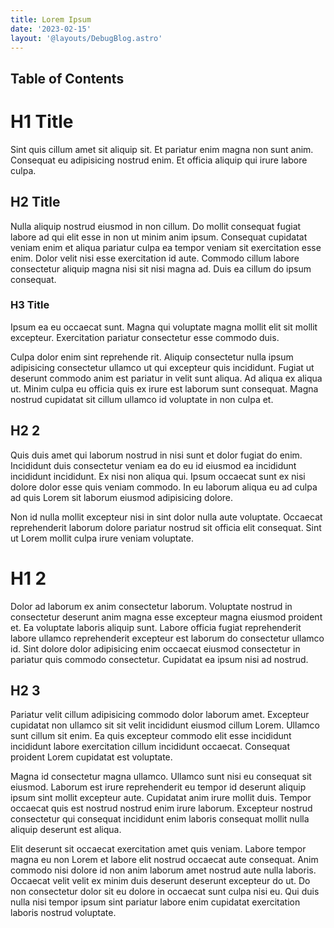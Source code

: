 ```yaml
---
title: Lorem Ipsum
date: '2023-02-15'
layout: '@layouts/DebugBlog.astro'
---
```


## Table of Contents

# H1 Title

Sint quis cillum amet sit aliquip sit. Et pariatur enim magna non sunt anim. Consequat eu adipisicing nostrud enim. Et officia aliquip qui irure labore culpa.

## H2 Title

Nulla aliquip nostrud eiusmod in non cillum. Do mollit consequat fugiat labore ad qui elit esse in non ut minim anim ipsum. Consequat cupidatat veniam enim et aliqua pariatur culpa ea tempor veniam sit exercitation esse enim. Dolor velit nisi esse exercitation id aute. Commodo cillum labore consectetur aliquip magna nisi sit nisi magna ad. Duis ea cillum do ipsum consequat.

### H3 Title
Ipsum ea eu occaecat sunt. Magna qui voluptate magna mollit elit sit mollit excepteur. Exercitation pariatur consectetur esse commodo duis.

Culpa dolor enim sint reprehende rit. Aliquip consectetur nulla ipsum adipisicing consectetur ullamco ut qui excepteur quis incididunt. Fugiat ut deserunt commodo anim est pariatur in velit sunt aliqua. Ad aliqua ex aliqua ut. Minim culpa eu officia quis ex irure est laborum sunt consequat. Magna nostrud cupidatat sit cillum ullamco id voluptate in non culpa et.

## H2 2

Quis duis amet qui laborum nostrud in nisi sunt et dolor fugiat do enim. Incididunt duis consectetur veniam ea do eu id eiusmod ea incididunt incididunt incididunt. Ex nisi non aliqua qui. Ipsum occaecat sunt ex nisi dolore dolor esse quis veniam commodo. In eu laborum aliqua eu ad culpa ad quis Lorem sit laborum eiusmod adipisicing dolore.

Non id nulla mollit excepteur nisi in sint dolor nulla aute voluptate. Occaecat reprehenderit laborum dolore pariatur nostrud sit officia elit consequat. Sint ut Lorem mollit culpa irure veniam voluptate.

# H1 2

Dolor ad laborum ex anim consectetur laborum. Voluptate nostrud in consectetur deserunt anim magna esse excepteur magna eiusmod proident et. Ea voluptate laboris aliquip sunt. Labore officia fugiat reprehenderit labore ullamco reprehenderit excepteur est laborum do consectetur ullamco id. Sint dolore dolor adipisicing enim occaecat eiusmod consectetur in pariatur quis commodo consectetur. Cupidatat ea ipsum nisi ad nostrud.

## H2 3

Pariatur velit cillum adipisicing commodo dolor laborum amet. Excepteur cupidatat non ullamco sit sit velit incididunt eiusmod cillum Lorem. Ullamco sunt cillum sit enim. Ea quis excepteur commodo elit esse incididunt incididunt labore exercitation cillum incididunt occaecat. Consequat proident Lorem cupidatat est voluptate.

Magna id consectetur magna ullamco. Ullamco sunt nisi eu consequat sit eiusmod. Laborum est irure reprehenderit eu tempor id deserunt aliquip ipsum sint mollit excepteur aute. Cupidatat anim irure mollit duis. Tempor occaecat quis est nostrud nostrud enim irure laborum. Excepteur nostrud consectetur qui consequat incididunt enim laboris consequat mollit nulla aliquip deserunt est aliqua.

Elit deserunt sit occaecat exercitation amet quis veniam. Labore tempor magna eu non Lorem et labore elit nostrud occaecat aute consequat. Anim commodo nisi dolore id non anim laborum amet nostrud aute nulla laboris. Occaecat velit velit ex minim duis deserunt deserunt excepteur do ut. Do non consectetur dolor sit eu dolore in occaecat sunt culpa nisi eu. Qui duis nulla nisi tempor ipsum sint pariatur labore enim cupidatat exercitation laboris nostrud voluptate.